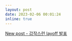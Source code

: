 ```yaml
---
layout: post
date: 2023-02-06 00:01:24
inline: true
---
```


<a href="https://seyoungnam.github.io/blog/2023/layoffs/">New post - 갑작스런 layoff 발표</a>
